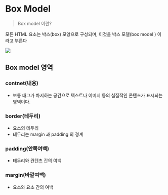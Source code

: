 Box Model
===

> Box model 이란?

모든 HTML 요소는 박스(box) 모양으로 구성되며, 이것을 박스 모델(box model ) 이라고 부른다

![](https://velog.velcdn.com/images/parkksss/post/782a0d01-7d35-467c-855f-732cf6a0d3de/image.png)

## Box model 영역

### contnet(내용)

- 보통 태그가 차지하는 공간으로 텍스트나 이미지 등의 실질적인 콘텐츠가 표시되는 영역이다.

### border(테두리)

- 요소의 테두리
- 테두리는 margin 과 padding 의 경계

### padding(안쪽여백)

- 테두리와 컨텐츠 간의 여백

### margin(바깥여백)

- 요소와 요소 간의 여백